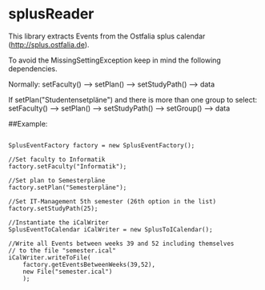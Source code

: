 # splusReader
This library extracts Events from the Ostfalia splus calendar (http://splus.ostfalia.de).

To avoid the MissingSettingException keep in mind the following dependencies.

Normally:
setFaculty() --> setPlan() --> setStudyPath() --> data

If setPlan("Studentensetpläne") and there is more than one group to select:
setFaculty() --> setPlan() --> setStudyPath() --> setGroup() --> data



##Example:
```

SplusEventFactory factory = new SplusEventFactory();

//Set faculty to Informatik
factory.setFaculty("Informatik");
		
//Set plan to Semesterpläne
factory.setPlan("Semesterpläne");
		
//Set IT-Management 5th semester (26th option in the list)
factory.setStudyPath(25); 
		
//Instantiate the iCalWriter
SplusEventToCalendar iCalWriter = new SplusToICalendar();
		
//Write all Events between weeks 39 and 52 including themselves
// to the file "semester.ical"
iCalWriter.writeToFile(
	factory.getEventsBetweenWeeks(39,52), 
	new File("semester.ical")
	);
```
